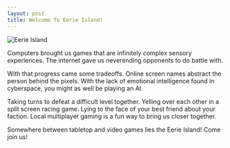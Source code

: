 ```yaml
---
layout: post
title: Welcome To Eerie Island!
---
```


![Eerie Island](http://www.eerieisland.com/images/eerieisland.png "Eerie Island Image")

Computers brought us games that are infinitely complex sensory experiences. The internet gave us neverending opponents to do battle with.

With that progress came some tradeoffs.
Online screen names abstract the person behind the pixels. With the lack of emotional intelligence found in cyberspace, you might as well be playing an AI.

Taking turns to defeat a difficult level together. Yelling over each other in a split screen racing game. Lying to the face of your best friend about your faction. Local multiplayer gaming is a fun way to bring us closer together.

Somewhere between tabletop and video games lies the Eerie Island! Come join us!
